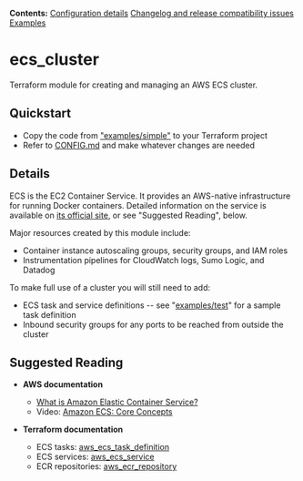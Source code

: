 
**Contents:**
 [Configuration details](CONFIG.md)
 [Changelog and release compatibility issues](CHANGELOG.md)
 [Examples](examples)


# ecs_cluster

Terraform module for creating and managing an AWS ECS cluster.


## Quickstart

* Copy the code from ["examples/simple"](examples/simple) to your Terraform project
* Refer to [CONFIG.md](CONFIG.md) and make whatever changes are needed

## Details

ECS is the EC2 Container Service.  It provides an AWS-native infrastructure for running Docker containers.  Detailed information on the service is available on [its official site](https://aws.amazon.com/ecs/), or see "Suggested Reading", below.


Major resources created by this module include:
* Container instance autoscaling groups, security groups, and IAM roles
* Instrumentation pipelines for CloudWatch logs, Sumo Logic, and Datadog

To make full use of a cluster you will still need to add:
* ECS task and service definitions -- see "[examples/test](examples/test)" for a sample task definition
* Inbound security groups for any ports to be reached from outside the cluster

## Suggested Reading

* **AWS documentation**
  * [What is Amazon Elastic Container Service?](https://docs.aws.amazon.com/AmazonECS/latest/developerguide/Welcome.html)
  * Video: [Amazon ECS: Core Concepts](https://www.youtube.com/watch?v=eq4wL2MiNqo)

* **Terraform documentation**
  * ECS tasks: [aws_ecs_task_definition](https://www.terraform.io/docs/providers/aws/r/ecs_task_definition.html)
  * ECS services: [aws_ecs_service](https://www.terraform.io/docs/providers/aws/r/ecs_service.html)
  * ECR repositories: [aws_ecr_repository](https://www.terraform.io/docs/providers/aws/r/ecr_repository.html)





